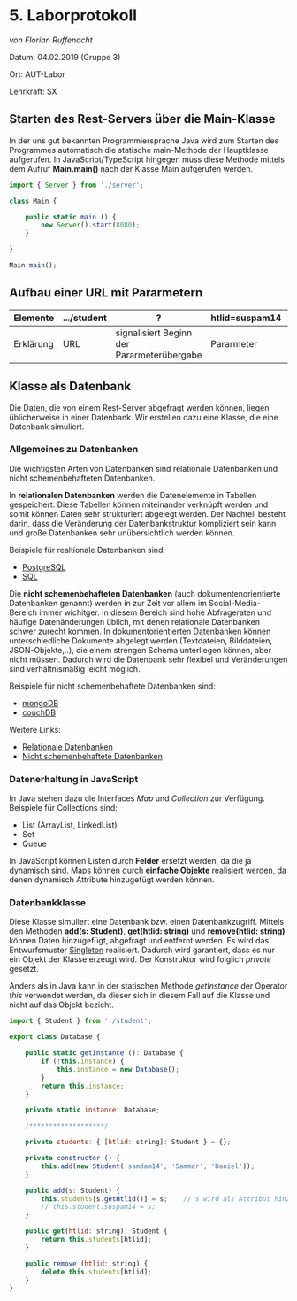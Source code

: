 # 5. Laborprotokoll 

*von Florian Ruffenacht*

Datum: 04.02.2019 (Gruppe 3)

Ort: AUT-Labor

Lehrkraft: SX

## Starten des Rest-Servers über die Main-Klasse
In der uns  gut bekannten Programmiersprache Java wird zum Starten des Programmes automatisch die statische main-Methode der Hauptklasse aufgerufen. In JavaScript/TypeScript hingegen muss diese Methode mittels dem Aufruf **Main.main()** nach der Klasse Main aufgerufen werden. 

```typescript
import { Server } from './server';

class Main {

    public static main () {
        new Server().start(8080);
    }

}

Main.main();
```
## Aufbau einer URL mit Pararmetern
Elemente | .../student | ? | htlid=suspam14 | & | htlid=reibem14
---|---|---|---|---|---
Erklärung | URL | signalisiert Beginn der Pararmeterübergabe | Pararmeter | signalisiert weitere Pararmeter | Pararmeter

## Klasse als Datenbank
Die Daten, die von einem Rest-Server abgefragt werden können, liegen üblicherweise in einer Datenbank. Wir erstellen dazu eine Klasse, die eine Datenbank simuliert.

### Allgemeines zu Datenbanken
Die wichtigsten Arten von Datenbanken sind relationale Datenbanken und nicht schemenbehafteten Datenbanken.

In **relationalen Datenbanken** werden die Datenelemente in Tabellen gespeichert. Diese Tabellen können miteinander verknüpft werden und somit können Daten sehr strukturiert abgelegt werden. Der Nachteil besteht darin, dass die Veränderung der Datenbankstruktur kompliziert sein kann und große Datenbanken sehr unübersichtlich werden können. 

Beispiele für realtionale Datenbanken sind:
* [PostgreSQL](https://www.postgresql.org/)
* [SQL](https://www.sqlite.org/index.html)

Die **nicht schemenbehafteten Datenbanken** (auch dokumentenorientierte Datenbanken genannt) werden in zur Zeit vor allem im Social-Media-Bereich immer wichitger. In diesem Bereich sind hohe Abfrageraten und häufige Datenänderungen üblich, mit denen relationale Datenbanken schwer zurecht kommen. In dokumentorientierten Datenbanken können unterschiedliche Dokumente abgelegt werden (Textdateien, Bilddateien, JSON-Objekte,..), die einem strengen Schema unterliegen können, aber nicht müssen. Dadurch wird die Datenbank sehr flexibel und Veränderungen sind verhältnismäßig leicht möglich.

Beispiele für nicht schemenbehaftete Datenbanken sind:
* [mongoDB](https://www.mongodb.com/de)
* [couchDB](http://couchdb.apache.org/)

Weitere Links:
* [Relationale Datenbanken](https://de.wikipedia.org/wiki/Relationale_Datenbank)
* [Nicht schemenbehaftete Datenbanken](http://wi-wiki.de/doku.php?id=bigdata:dokumentdb)

### Datenerhaltung in JavaScript
In Java stehen dazu die Interfaces *Map* und *Collection* zur Verfügung. Beispiele für Collections sind:

* List (ArrayList, LinkedList)
* Set 
* Queue

In JavaScript können Listen durch **Felder** ersetzt werden, da die ja dynamisch sind. Maps können durch **einfache Objekte** realisiert werden, da denen dynamisch Attribute hinzugefügt werden können. 

### Datenbankklasse
Diese Klasse simuliert eine Datenbank bzw. einen Datenbankzugriff. Mittels den Methoden **add(s: Student)**, **get(htlid: string)** und **remove(htlid: string)** können Daten hinzugefügt, abgefragt und entfernt werden. Es wird das Entwurfsmuster [Singleton](https://de.wikipedia.org/wiki/Singleton_(Entwurfsmuster)) realisiert. Dadurch wird garantiert, dass es nur ein Objekt der Klasse erzeugt wird. Der Konstruktor wird folglich *private* gesetzt. 

Anders als in Java kann in der statischen Methode *getInstance* der Operator *this* verwendet werden, da dieser sich in diesem Fall auf die Klasse und nicht auf das Objekt bezieht.

```javascript
import { Student } from './student';

export class Database {

    public static getInstance (): Database {
        if (!this.instance) {
            this.instance = new Database();
        }
        return this.instance;
    }

    private static instance: Database;

    /*******************/

    private students: { [htlid: string]: Student } = {};

    private constructor () {
        this.add(new Student('samdam14', 'Sammer', 'Daniel'));
    }

    public add(s: Student) {
        this.students[s.getHtlid()] = s;    // s wird als Attribut hinzugefügt
        // this.student.suspam14 = s;
    }

    public get(htlid: string): Student {
        return this.students[htlid];
    }

    public remove (htlid: string) {
        delete this.students[htlid];
    }
}
```
